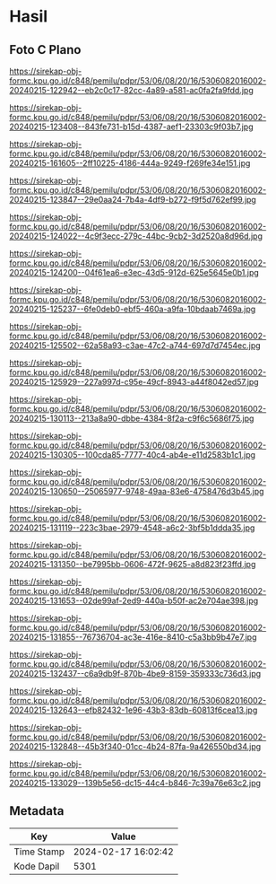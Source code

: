 # Hasil

## Foto C Plano

https://sirekap-obj-formc.kpu.go.id/c848/pemilu/pdpr/53/06/08/20/16/5306082016002-20240215-122942--eb2c0c17-82cc-4a89-a581-ac0fa2fa9fdd.jpg

https://sirekap-obj-formc.kpu.go.id/c848/pemilu/pdpr/53/06/08/20/16/5306082016002-20240215-123408--843fe731-b15d-4387-aef1-23303c9f03b7.jpg

https://sirekap-obj-formc.kpu.go.id/c848/pemilu/pdpr/53/06/08/20/16/5306082016002-20240215-161605--2ff10225-4186-444a-9249-f269fe34e151.jpg

https://sirekap-obj-formc.kpu.go.id/c848/pemilu/pdpr/53/06/08/20/16/5306082016002-20240215-123847--29e0aa24-7b4a-4df9-b272-f9f5d762ef99.jpg

https://sirekap-obj-formc.kpu.go.id/c848/pemilu/pdpr/53/06/08/20/16/5306082016002-20240215-124022--4c9f3ecc-279c-44bc-9cb2-3d2520a8d96d.jpg

https://sirekap-obj-formc.kpu.go.id/c848/pemilu/pdpr/53/06/08/20/16/5306082016002-20240215-124200--04f61ea6-e3ec-43d5-912d-625e5645e0b1.jpg

https://sirekap-obj-formc.kpu.go.id/c848/pemilu/pdpr/53/06/08/20/16/5306082016002-20240215-125237--6fe0deb0-ebf5-460a-a9fa-10bdaab7469a.jpg

https://sirekap-obj-formc.kpu.go.id/c848/pemilu/pdpr/53/06/08/20/16/5306082016002-20240215-125502--62a58a93-c3ae-47c2-a744-697d7d7454ec.jpg

https://sirekap-obj-formc.kpu.go.id/c848/pemilu/pdpr/53/06/08/20/16/5306082016002-20240215-125929--227a997d-c95e-49cf-8943-a44f8042ed57.jpg

https://sirekap-obj-formc.kpu.go.id/c848/pemilu/pdpr/53/06/08/20/16/5306082016002-20240215-130113--213a8a90-dbbe-4384-8f2a-c9f6c5686f75.jpg

https://sirekap-obj-formc.kpu.go.id/c848/pemilu/pdpr/53/06/08/20/16/5306082016002-20240215-130305--100cda85-7777-40c4-ab4e-e11d2583b1c1.jpg

https://sirekap-obj-formc.kpu.go.id/c848/pemilu/pdpr/53/06/08/20/16/5306082016002-20240215-130650--25065977-9748-49aa-83e6-4758476d3b45.jpg

https://sirekap-obj-formc.kpu.go.id/c848/pemilu/pdpr/53/06/08/20/16/5306082016002-20240215-131119--223c3bae-2979-4548-a6c2-3bf5b1ddda35.jpg

https://sirekap-obj-formc.kpu.go.id/c848/pemilu/pdpr/53/06/08/20/16/5306082016002-20240215-131350--be7995bb-0606-472f-9625-a8d823f23ffd.jpg

https://sirekap-obj-formc.kpu.go.id/c848/pemilu/pdpr/53/06/08/20/16/5306082016002-20240215-131653--02de99af-2ed9-440a-b50f-ac2e704ae398.jpg

https://sirekap-obj-formc.kpu.go.id/c848/pemilu/pdpr/53/06/08/20/16/5306082016002-20240215-131855--76736704-ac3e-416e-8410-c5a3bb9b47e7.jpg

https://sirekap-obj-formc.kpu.go.id/c848/pemilu/pdpr/53/06/08/20/16/5306082016002-20240215-132437--c6a9db9f-870b-4be9-8159-359333c736d3.jpg

https://sirekap-obj-formc.kpu.go.id/c848/pemilu/pdpr/53/06/08/20/16/5306082016002-20240215-132643--efb82432-1e96-43b3-83db-60813f6cea13.jpg

https://sirekap-obj-formc.kpu.go.id/c848/pemilu/pdpr/53/06/08/20/16/5306082016002-20240215-132848--45b3f340-01cc-4b24-87fa-9a426550bd34.jpg

https://sirekap-obj-formc.kpu.go.id/c848/pemilu/pdpr/53/06/08/20/16/5306082016002-20240215-133029--139b5e56-dc15-44c4-b846-7c39a76e63c2.jpg


## Metadata

| Key        | Value               |
| ---------- | ------------------- |
| Time Stamp | 2024-02-17 16:02:42 |
| Kode Dapil | 5301                |



